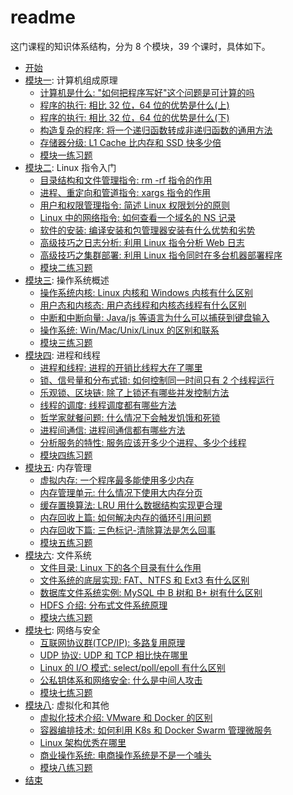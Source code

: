 # readme

这门课程的知识体系结构，分为 8 个模块，39 个课时，具体如下。

* [开始](notes/begin.md)
* [模块一](notes/module_1): 计算机组成原理
    * [计算机是什么: "如何把程序写好"这个问题是可计算的吗](notes/module_1/lecture_1.md)
    * [程序的执行: 相比 32 位，64 位的优势是什么(上)](notes/module_1/lecture_2.md)
    * [程序的执行: 相比 32 位，64 位的优势是什么(下)](notes/module_1/lecture_3.md)
    * [构造复杂的程序: 将一个递归函数转成非递归函数的通用方法](notes/module_1/lecture_4.md)
    * [存储器分级: L1 Cache 比内存和 SSD 快多少倍](notes/module_1/lecture_5.md)
    * [模块一练习题](notes/module_1/exercise.md)
* [模块二](notes/module_2): Linux 指令入门
    * [目录结构和文件管理指令: rm -rf 指令的作用](notes/module_2/lecture_6.md)
    * [进程、重定向和管道指令: xargs 指令的作用](notes/module_2/lecture_7.md)
    * [用户和权限管理指令: 简述 Linux 权限划分的原则](notes/module_2/lecture_8.md)
    * [Linux 中的网络指令: 如何查看一个域名的 NS 记录](notes/module_2/lecture_9.md)
    * [软件的安装: 编译安装和包管理器安装有什么优势和劣势](notes/module_2/lecture_10.md)
    * [高级技巧之日志分析: 利用 Linux 指令分析 Web 日志](notes/module_2/lecture_11.md)
    * [高级技巧之集群部署: 利用 Linux 指令同时在多台机器部署程序](notes/module_2/lecture_12.md)
    * [模块二练习题](notes/module_2/exercise.md)
* [模块三](notes/module_3): 操作系统概述
    * [操作系统内核: Linux 内核和 Windows 内核有什么区别](notes/module_3/lecture_13.md)
    * [用户态和内核态: 用户态线程和内核态线程有什么区别](notes/module_3/lecture_14.md)
    * [中断和中断向量: Java/js 等语言为什么可以捕获到键盘输入](notes/module_3/lecture_15.md)
    * [操作系统: Win/Mac/Unix/Linux 的区别和联系](notes/module_3/lecture_16.md)
    * [模块三练习题](notes/module_3/exercise.md)
* [模块四](notes/module_4): 进程和线程
    * [进程和线程: 进程的开销比线程大在了哪里](notes/module_4/lecture_17.md)
    * [锁、信号量和分布式锁: 如何控制同一时间只有 2 个线程运行](notes/module_4/lecture_18.md)
    * [乐观锁、区块链: 除了上锁还有哪些并发控制方法](notes/module_4/lecture_19.md)
    * [线程的调度: 线程调度都有哪些方法](notes/module_4/lecture_20.md)
    * [哲学家就餐问题: 什么情况下会触发饥饿和死锁](notes/module_4/lecture_21.md)
    * [进程间通信: 进程间通信都有哪些方法](notes/module_4/lecture_22.md)
    * [分析服务的特性: 服务应该开多少个进程、多少个线程](notes/module_4/lecture_23.md)
    * [模块四练习题](notes/module_4/exercise.md)
* [模块五](notes/module_5): 内存管理
    * [虚拟内存: 一个程序最多能使用多少内存](notes/module_5/lecture_24.md)
    * [内存管理单元: 什么情况下使用大内存分页](notes/module_5/lecture_25.md)
    * [缓存置换算法: LRU 用什么数据结构实现更合理](notes/module_5/lecture_26.md)
    * [内存回收上篇: 如何解决内存的循环引用问题](notes/module_5/lecture_27.md)
    * [内存回收下篇: 三色标记-清除算法是怎么回事](notes/module_5/lecture_28.md)
    * [模块五练习题](notes/module_5/exercise.md)
* [模块六](notes/module_6): 文件系统
    * [文件目录: Linux 下的各个目录有什么作用](notes/module_6/lecture_29.md)
    * [文件系统的底层实现: FAT、NTFS 和 Ext3 有什么区别](notes/module_6/lecture_30.md)
    * [数据库文件系统实例: MySQL 中 B 树和 B+ 树有什么区别](notes/module_6/lecture_31.md)
    * [HDFS 介绍: 分布式文件系统原理](notes/module_6/lecture_32.md)
    * [模块六练习题](notes/module_6/exercise.md)
* [模块七](notes/module_7): 网络与安全
    * [互联网协议群(TCP/IP): 多路复用原理](notes/module_7/lecture_33.md)
    * [UDP 协议: UDP 和 TCP 相比快在哪里](notes/module_7/lecture_34.md)
    * [Linux 的 I/O 模式: select/poll/epoll 有什么区别](notes/module_7/lecture_35.md)
    * [公私钥体系和网络安全: 什么是中间人攻击](notes/module_7/lecture_36.md)
    * [模块七练习题](notes/module_7/exercise.md)
* [模块八](notes/module_8): 虚拟化和其他
    * [虚拟化技术介绍: VMware 和 Docker 的区别](notes/module_8/lecture_37.md)
    * [容器编排技术: 如何利用 K8s 和 Docker Swarm 管理微服务](notes/module_8/lecture_38.md)
    * [Linux 架构优秀在哪里](notes/module_8/lecture_39.md)
    * [商业操作系统: 电商操作系统是不是一个噱头](notes/module_8/lecture_40.md)
    * [模块八练习题](notes/module_8/exercise.md)
* [结束](notes/end.md)
